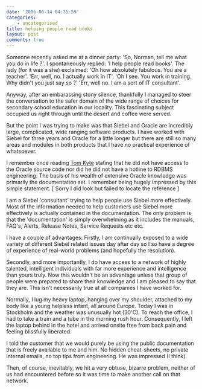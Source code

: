 ```yaml
---
date: '2006-06-14 04:35:59'
categories:
    - uncategorised
title: helping people read books
layout: post
comments: true
---
```


Someone recently asked me at a dinner party: 'So, Norman, tell me what
you do in life ?'. I spontaneously replied: 'I help people read books'.
The lady (for it was a she) exclaimed: 'Oh how absolutely fabulous. You
are a teacher'. 'Err, well, no. I actually work in IT'. 'Oh I see. You
work in training. Why didn't you just say so ?' 'Err, well no. I am a
sort of IT consultant'.

Anyway, after an embarassing stony silence, thankfully I managed to
steer the conversation to the safer domain of the wide range of choices
for secondary school education in our locality. This fascinating subject
occupied us right through until the desert and coffee were served.

But the point I was trying to make was that Siebel and Oracle are
incredibly large, complicated, wide ranging software products. I have
worked with Siebel for three years and Oracle for a little longer but
there are still so many areas and modules in both products that I have
no practical experience of whatsoever.

I remember once reading [Tom Kyte](http://tkyte.blogspot.com/) stating
that he did not have access to the Oracle source code nor did he did not
have a hotline to RDBMS engineering. The basis of his wealth of
extensive Oracle knowledge was primarily the documentation set. I
remember being hugely impressed by this simple statement. [ Sorry I did
look but failed to locate the reference ]

I am a Siebel 'consultant' trying to help people use Siebel more
effectively. Most of the information needed to help customers use Siebel
more effectively is actually contained in the documentation. The only
problem is that the 'documentation' is simply overwhelming as it
includes the manuals, FAQ's, Alerts, Release Notes, Service Requests etc
etc.

I have a couple of advantages: Firstly, I am continually exposed to a
wide variety of different Siebel related issues day after day so I so
have a degree of experience of real-world problems (and hopefully the
resolution).

Secondly, and more importantly, I do have access to a network of highly
talented, intelligent individuals with far more experience and
intelligence than yours truly. Now this wouldn't be an advantage unless
that group of people were prepared to share their knowledge and I am
pleased to say that they are. This isn't necessarily true at all
companies I have worked for.

Normally, I lug my heavy laptop, hanging over my shoulder, attached to
my body like a young helpless infant, all around Europe. Today I was in
Stockholm and the weather was unusually hot (30'C). To reach the office,
I had to take a train and a tube in the morning rush hour. Consequently,
I left the laptop behind in the hotel and arrived onsite free from back
pain and feeling blissfully liberated.

I told the customer that we would purely be using the public
documentation that is freely available to me and him. No hidden
cheat-sheets, no private internal emails, no top tips from engineering.
He was impressed (I think).

Then, of course, inevitably, we hit a very obtuse, bizarre problem,
neither of us had encountered before so it was time to make another call
on that network.

